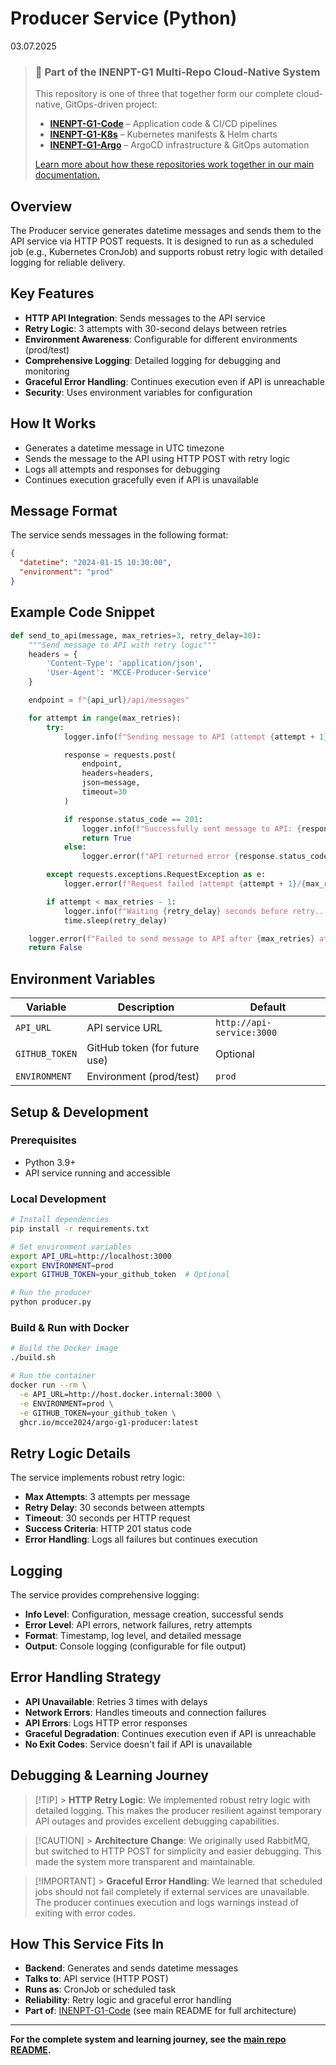 # Producer Service (Python)

03.07.2025

> ### 🔗 Part of the INENPT-G1 Multi-Repo Cloud-Native System
>
> This repository is one of three that together form our complete cloud-native, GitOps-driven project:
>
> - **[INENPT-G1-Code](https://github.com/MCCE2024/INENPT-G1-Code)** – Application code & CI/CD pipelines
> - **[INENPT-G1-K8s](https://github.com/MCCE2024/INENPT-G1-K8s)** – Kubernetes manifests & Helm charts
> - **[INENPT-G1-Argo](https://github.com/MCCE2024/INENPT-G1-Argo)** – ArgoCD infrastructure & GitOps automation
>
> [Learn more about how these repositories work together in our main documentation.](https://github.com/MCCE2024/INENPT-G1-Argo#🏗️-our-3-repository-architecture-why-we-chose-this-path)

## Overview

The Producer service generates datetime messages and sends them to the API service via HTTP POST requests. It is designed to run as a scheduled job (e.g., Kubernetes CronJob) and supports robust retry logic with detailed logging for reliable delivery.

## Key Features

- **HTTP API Integration**: Sends messages to the API service
- **Retry Logic**: 3 attempts with 30-second delays between retries
- **Environment Awareness**: Configurable for different environments (prod/test)
- **Comprehensive Logging**: Detailed logging for debugging and monitoring
- **Graceful Error Handling**: Continues execution even if API is unreachable
- **Security**: Uses environment variables for configuration

## How It Works

- Generates a datetime message in UTC timezone
- Sends the message to the API using HTTP POST with retry logic
- Logs all attempts and responses for debugging
- Continues execution gracefully even if API is unavailable

## Message Format

The service sends messages in the following format:

```json
{
  "datetime": "2024-01-15 10:30:00",
  "environment": "prod"
}
```

## Example Code Snippet

```python
def send_to_api(message, max_retries=3, retry_delay=30):
    """Send message to API with retry logic"""
    headers = {
        'Content-Type': 'application/json',
        'User-Agent': 'MCCE-Producer-Service'
    }

    endpoint = f"{api_url}/api/messages"

    for attempt in range(max_retries):
        try:
            logger.info(f"Sending message to API (attempt {attempt + 1}/{max_retries})")

            response = requests.post(
                endpoint,
                headers=headers,
                json=message,
                timeout=30
            )

            if response.status_code == 201:
                logger.info(f"Successfully sent message to API: {response.json()}")
                return True
            else:
                logger.error(f"API returned error {response.status_code}: {response.text}")

        except requests.exceptions.RequestException as e:
            logger.error(f"Request failed (attempt {attempt + 1}/{max_retries}): {str(e)}")

        if attempt < max_retries - 1:
            logger.info(f"Waiting {retry_delay} seconds before retry...")
            time.sleep(retry_delay)

    logger.error(f"Failed to send message to API after {max_retries} attempts")
    return False
```

## Environment Variables

| Variable       | Description                   | Default                   |
| -------------- | ----------------------------- | ------------------------- |
| `API_URL`      | API service URL               | `http://api-service:3000` |
| `GITHUB_TOKEN` | GitHub token (for future use) | Optional                  |
| `ENVIRONMENT`  | Environment (prod/test)       | `prod`                    |

## Setup & Development

### Prerequisites

- Python 3.9+
- API service running and accessible

### Local Development

```bash
# Install dependencies
pip install -r requirements.txt

# Set environment variables
export API_URL=http://localhost:3000
export ENVIRONMENT=prod
export GITHUB_TOKEN=your_github_token  # Optional

# Run the producer
python producer.py
```

### Build & Run with Docker

```bash
# Build the Docker image
./build.sh

# Run the container
docker run --rm \
  -e API_URL=http://host.docker.internal:3000 \
  -e ENVIRONMENT=prod \
  -e GITHUB_TOKEN=your_github_token \
  ghcr.io/mcce2024/argo-g1-producer:latest
```

## Retry Logic Details

The service implements robust retry logic:

- **Max Attempts**: 3 attempts per message
- **Retry Delay**: 30 seconds between attempts
- **Timeout**: 30 seconds per HTTP request
- **Success Criteria**: HTTP 201 status code
- **Error Handling**: Logs all failures but continues execution

## Logging

The service provides comprehensive logging:

- **Info Level**: Configuration, message creation, successful sends
- **Error Level**: API errors, network failures, retry attempts
- **Format**: Timestamp, log level, and detailed message
- **Output**: Console logging (configurable for file output)

## Error Handling Strategy

- **API Unavailable**: Retries 3 times with delays
- **Network Errors**: Handles timeouts and connection failures
- **API Errors**: Logs HTTP error responses
- **Graceful Degradation**: Continues execution even if API is unreachable
- **No Exit Codes**: Service doesn't fail if API is unavailable

## Debugging & Learning Journey

> [!TIP] > **HTTP Retry Logic**: We implemented robust retry logic with detailed logging. This makes the producer resilient against temporary API outages and provides excellent debugging capabilities.

> [!CAUTION] > **Architecture Change**: We originally used RabbitMQ, but switched to HTTP POST for simplicity and easier debugging. This made the system more transparent and maintainable.

> [!IMPORTANT] > **Graceful Error Handling**: We learned that scheduled jobs should not fail completely if external services are unavailable. The producer continues execution and logs warnings instead of exiting with error codes.

## How This Service Fits In

- **Backend**: Generates and sends datetime messages
- **Talks to**: API service (HTTP POST)
- **Runs as**: CronJob or scheduled task
- **Reliability**: Retry logic and graceful error handling
- **Part of**: [INENPT-G1-Code](../../../README.md) (see main README for full architecture)

---

**For the complete system and learning journey, see the [main repo README](../../../README.md).**
